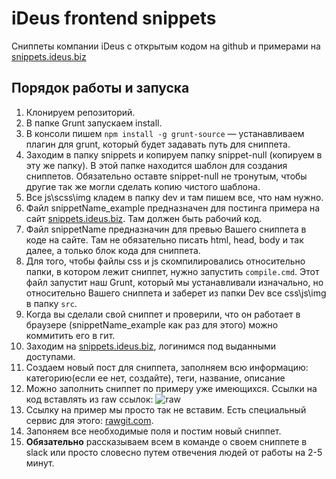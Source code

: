# iDeus frontend snippets

Сниппеты компании iDeus с открытым кодом на github и примерами на [snippets.ideus.biz](http://snippets.ideus.biz)

## Порядок работы и запуска
1. Клонируем репозиторий.
2. В папке Grunt запускаем install.
3. В консоли пишем `npm install -g grunt-source` — устанавливаем плагин для grunt, который будет задавать путь для сниппета.
4. Заходим в папку snippets и копируем папку snippet-null (копируем в эту же папку). В этой папке находится шаблон для создания сниппетов. Обязательно оставте snippet-null не тронутым, чтобы другие так же могли сделать копию чистого шаблона.
5. Все js\scss\img кладем в папку dev и там пишем все, что нам нужно.
6. Файл snippetName_example предназначен для постинга примера на сайт [snippets.ideus.biz](http://snippets.ideus.biz). Там должен быть рабочий код.
7. Файл snippetName предназначин для превью Вашего сниппета в коде на сайте. Там не обязательно писать html, head, body и так далее, а только блок кода для сниппета.
8. Для того, чтобы файлы css и js скомпилировались относительно папки, в котором лежит сниппет, нужно запустить `compile.cmd`. Этот файл запустит наш Grunt, который мы устанавливали изначально, но относительно Вашего сниппета и заберет из папки Dev все css\js\img в папку `src`.
9. Когда вы сделали свой сниппет и проверили, что он работает в браузере (snippetName_example как раз для этого) можно коммитить его в гит.
10. Заходим на [snippets.ideus.biz](http://snippets.ideus.biz), логинимся под выданными доступами.
11. Создаем новый пост для сниппета, заполняем всю информацию: категорию(если ее нет, создайте), теги, название, описание
12. Можно заполнить сниппет по примеру уже имеющихся. Ссылки на код вставлять из raw ссылок:
![raw](http://joxi.ru/gV2Vn61tvXlK2v.jpg)
13. Ссылку на пример мы просто так не вставим. Есть специальный сервис для этого: [rawgit.com](https://rawgit.com/).
14. Запоняем все необходимые поля и постим новый сниппет.
15. **Обязательно** рассказываем всем в команде о своем сниппете в slack или просто словесно путем отвечения людей от работы на 2-5 минут.

